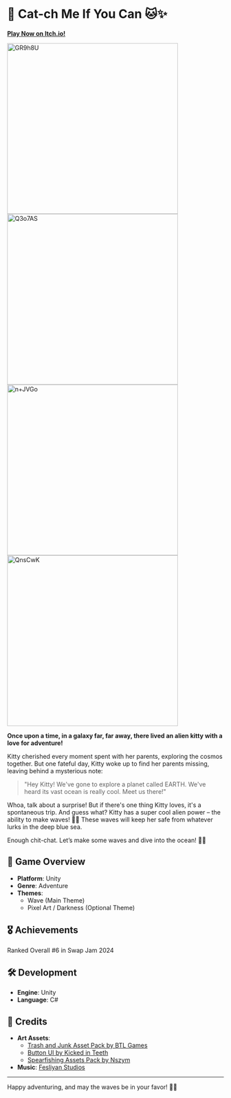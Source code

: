 # 🌌 Cat-ch Me If You Can 🐱✨

[**Play Now on Itch.io!**](https://ddanakim0304.itch.io/cat-ch-me-if-you-can)

<img width="397" alt="GR9h8U" src="https://github.com/user-attachments/assets/afed169e-272b-4853-95a1-57155ee202c5">
<img width="397" alt="Q3o7AS" src="https://github.com/user-attachments/assets/c424db25-3a73-40e6-af0a-6200b39a8046">
<img width="397" alt="n+JVGo" src="https://github.com/user-attachments/assets/f50de5c2-2d24-4638-a124-08f6f9fc0cdf">
<img width="397" alt="QnsCwK" src="https://github.com/user-attachments/assets/b80d9f0d-1ea8-4556-bb57-3b7df08aef13">

**Once upon a time, in a galaxy far, far away, there lived an alien kitty with a love for adventure!**

Kitty cherished every moment spent with her parents, exploring the cosmos together. But one fateful day, Kitty woke up to find her parents missing, leaving behind a mysterious note:

> "Hey Kitty! We've gone to explore a planet called EARTH. We've heard its vast ocean is really cool. Meet us there!"

Whoa, talk about a surprise! But if there's one thing Kitty loves, it's a spontaneous trip. And guess what? Kitty has a super cool alien power – the ability to make waves! 🌊💥 These waves will keep her safe from whatever lurks in the deep blue sea.

Enough chit-chat. Let’s make some waves and dive into the ocean! 🌊🐾

## 🚀 Game Overview

- **Platform**: Unity
- **Genre**: Adventure
- **Themes**:
  - Wave (Main Theme)
  - Pixel Art / Darkness (Optional Theme)
 
## 🎖 Achievements

Ranked Overall #6 in Swap Jam 2024

## 🛠 Development

- **Engine**: Unity
- **Language**: C#

## 🔗 Credits

- **Art Assets**:
  - [Trash and Junk Asset Pack by BTL Games](https://btl-games.itch.io/trash-and-junk-asset-pack)
  - [Button UI by Kicked in Teeth](https://kicked-in-teeth.itch.io/button-ui)
  - [Spearfishing Assets Pack by Nszym](https://nszym.itch.io/spearfishing-assets-pack)
- **Music**: [Fesliyan Studios](https://www.FesliyanStudios.com)


---

Happy adventuring, and may the waves be in your favor! 🌊🐾




